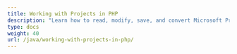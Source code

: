 ```yaml
---
title: Working with Projects in PHP
description: "Learn how to read, modify, save, and convert Microsoft Project MPP/XML files, edit properties of the tasks, resource, and resource assignments using Aspose.Tasks Java in PHP."
type: docs
weight: 40
url: /java/working-with-projects-in-php/
---
```

